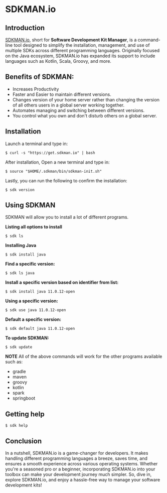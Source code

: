 # SDKMAN.io

## Introduction

[SDKMAN.io](https://sdkman.io/), short for **Software Development Kit Manager**, is a command-line tool designed to simplify the installation, management, and use of multiple SDKs across different programming languages. Originally focused on the Java ecosystem, SDKMAN.io has expanded its support to include languages such as Kotlin, Scala, Groovy, and more.

## Benefits of SDKMAN:

- Increases Productivity 
- Faster and Easier to maintain different versions.
- Changes version of your home server rather than changing the version of all others users in a global server working together. 
- Automates managing and switching between different versions. 
- You control what you own and don't disturb others on a global server.

## Installation

Launch a terminal and type in:

```
$ curl -s "https://get.sdkman.io" | bash
```

After installation, Open a new terminal and type in:

```
$ source "$HOME/.sdkman/bin/sdkman-init.sh"
```

Lastly, you can run the following to confirm the installation:

```
$ sdk version
```

## Using SDKMAN

SDKMAN will allow you to install a lot of different programs.

**Listing all options to install**

```
$ sdk ls
```

**Installing Java**

```
$ sdk install java
```

**Find a specific version:**

```
$ sdk ls java
```

**Install a specific version based on identifier from list:**

```
$ sdk install java 11.0.12-open
```

**Using a specific version:**

```
$ sdk use java 11.0.12-open
```

**Default a specific version:**

```
$ sdk default java 11.0.12-open
```

**To update SDKMAN:**

```
$ sdk update
```

**NOTE** All of the above commands will work for the other programs available such as:

- gradle
- maven
- groovy
- kotlin
- spark
- springboot

## Getting help

```
$ sdk help
```

## Conclusion

In a nutshell, SDKMAN.io is a game-changer for developers. It makes handling different programming languages a breeze, saves time, and ensures a smooth experience across various operating systems. Whether you're a seasoned pro or a beginner, incorporating SDKMAN.io into your toolbox can make your development journey much simpler. So, dive in, explore SDKMAN.io, and enjoy a hassle-free way to manage your software development kits!
